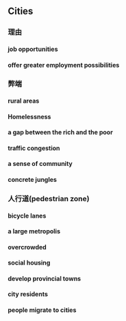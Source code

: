 ## Cities

### 理由

#### job opportunities

#### offer greater employment possibilities

### 弊端

#### rural areas

#### Homelessness

#### a gap between the rich and the poor

#### traffic congestion

#### a sense of community

#### concrete jungles

### 人行道(pedestrian zone)

#### bicycle lanes

#### a large metropolis

#### overcrowded

#### social housing

#### develop provincial towns

#### city residents

#### people migrate to cities

